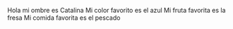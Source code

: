 Hola mi ombre es Catalina 
Mi color favorito es el azul
Mi fruta favorita es la fresa 
Mi comida favorita es el pescado 